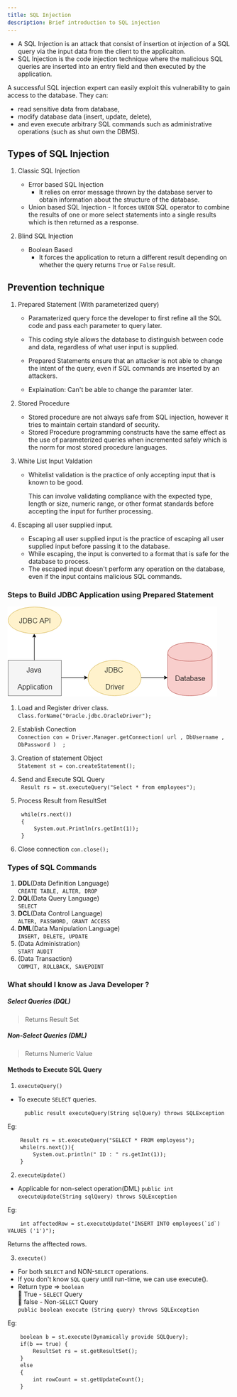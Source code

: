 ```yaml
---
title: SQL Injection
description: Brief introduction to SQL injection
---
```


- A SQL Injection is an attack that consist of insertion ot injection of a SQL query via the input data from the client to the applicaiton.
- SQL Injection is the code injection technique where the malicious SQL queries are inserted into an entry field and then executed by the application.

A successful SQL injection expert can easily exploit this vulnerability to gain access to the database. They can:  

- read sensitive data from database, 
- modify database data (insert, update, delete), 
- and even execute arbitrary SQL commands such as administrative operations (such as shut own the DBMS).


## Types of SQL Injection
1. Classic SQL Injection 
      - Error based SQL Injection
          - It relies on error message thrown by the database server to obtain information about the structure of the database.
    - Union based SQL Injection
          - It forces `UNION` SQL operator to combine the results of one or more select statements into a single results which is then returned as a response.

2. Blind SQL Injection
      - Boolean Based
          - It forces the application to return a different result depending on whether the query returns `True` or `False` result.


## Prevention technique

1. Prepared Statement (With parameterized query)
      - Paramaterized query force the developer to first refine all the SQL code and pass each parameter to query later.
      - This coding style allows the database to distinguish between code and data, regardless of what user input is supplied.
      - Prepared Statements ensure that an attacker is not able to change the intent of the query, even if SQL commands are inserted by an attackers.

      - Explaination: Can't be able to change the paramter later.

2. Stored Procedure
      - Stored procedure are not always safe from SQL injection, however it tries to maintain certain standard of security.
      - Stored Procedure programming constructs have the same effect as the use of parameterized queries when incremented safely which is the norm for most stored procedure languages.
  
3. White List Input Valdation
      - Whitelist validation is the practice of only accepting input that is known to be good.  

        This can involve validating compliance with the expected type, length or size, numeric range, or other format
        standards before accepting the input for further processing.

4. Escaping all user supplied input.
      - Escaping all user supplied input is the practice of escaping all user supplied input before passing it to the database.
      - While escaping, the input is converted to a format that is safe for the database to process.
      - The escaped input doesn't perform any operation on the database, even if the input contains malicious SQL commands.


### Steps to Build JDBC Application using Prepared Statement

![Steps](../assets/images/jdbc.png)

1. Load and Register driver class.  
```Class.forName("Oracle.jdbc.OracleDriver");```

2. Establish Conection  
```Connection con = Driver.Manager.getConnection( url , DbUsername , DbPassword )  ;```
3.  Creation of statement Object   
    ``` Statement st = con.createStatement(); ```
4. Send and Execute SQL Query  
    ``` Result rs = st.executeQuery("Select * from employees");```
5. Process Result from ResultSet  
       
        while(rs.next())
        {
            System.out.Println(rs.getInt(1));
        }

6. Close connection
    ```con.close();```

### Types of SQL Commands

1. **DDL**(Data Definition Language)  
```CREATE TABLE, ALTER, DROP```
2. **DQL**(Data Query Language)  
```SELECT```
3. **DCL**(Data Control Language)  
```ALTER, PASSWORD, GRANT ACCESS```
4. **DML**(Data Manipulation Language)  
```INSERT, DELETE, UPDATE```
5. (Data Administration)  
```START AUDIT```
6. (Data Transaction)  
```COMMIT, ROLLBACK, SAVEPOINT```

### What should I know as Java Developer ?

##### Select Queries (**DQL**) 
> Returns Result Set

##### Non-Select Queries (**DML**)
> Returns Numeric Value

#### Methods to Execute **SQL** Query
1. ```executeQuery()```
- To execute ```SELECT``` queries.

        public result executeQuery(String sqlQuery) throws SQLException
Eg:

        Result rs = st.executeQuery("SELECT * FROM employess");
        while(rs.next()){
            System.out.println(" ID : " rs.getInt(1));
        }

2. ```executeUpdate()```
- Applicable for non-select operation(DML)
```public int executeUpdate(String sqlQuery) throws SQLException``` 

Eg:

        int affectedRow = st.executeUpdate("INSERT INTO employees(`id`) VALUES ('1')");
Returns the afftected rows.

3. ```execute()```
- For both ```SELECT``` and NON-```SELECT``` operations.
- If you don't know ```SQL``` query until run-time, we can use execute().
- Return type => ```boolean```  
 🚀  True - ```SELECT``` Query  
 🚀  false - Non-```SELECT``` Query  
 ```public boolean execute (String query) throws SQLException```

 Eg:

        boolean b = st.execute(Dynamically provide SQLQuery);
        if(b == true) {
            ResultSet rs = st.getResultSet();
        }
        else
        {
            int rowCount = st.getUpdateCount();
        }


